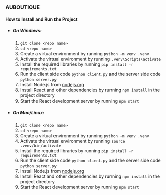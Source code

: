 ### AUBOUTIQUE

#### How to Install and Run the Project

- ##### On Windows:
  1. `git clone <repo name>`
  2. `cd <repo name>`
  3. Create a virtual environment by running `python -m venv .venv`
  4. Activate the virtual environment by running `.venv\Scripts\activate`
  5. Install the required libraries by running `pip install -r requirements.txt`
  6. Run the client side code `python client.py` and the server side code `python server.py`
  7. Install Node.js from [nodejs.org](https://nodejs.org/)
  8. Install React and other dependencies by running `npm install` in the project directory
  9. Start the React development server by running `npm start`

- ##### On Mac/Linux:
  1. `git clone <repo name>`
  2. `cd <repo name>`
  3. Create a virtual environment by running `python -m venv .venv`
  4. Activate the virtual environment by running `source .venv/bin/activate`
  5. Install the required libraries by running `pip install -r requirements.txt`
  6. Run the client side code `python client.py` and the server side code `python server.py`
  7. Install Node.js from [nodejs.org](https://nodejs.org/)
  8. Install React and other dependencies by running `npm install` in the project directory
  9. Start the React development server by running `npm start`

